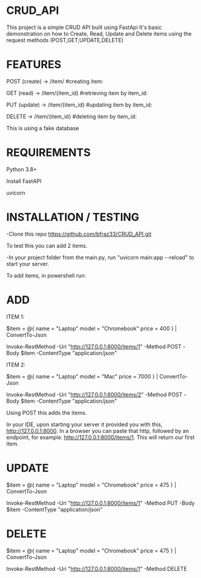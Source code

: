 # CRUD_API
This project is a simple CRUD API built using FastApi
It's basic demonstration on how to Create, Read, Update and Delete items using the request methods (POST,GET,UPDATE,DELETE)


# FEATURES
POST (create) -> /item/ #creating item:

GET (read) -> /item/{item_id} #retrieving item by item_id:

PUT (update) ->  /item/{item_id} #updating item by item_id:

DELETE -> /item/{item_id} #deleting item by item_id:

This is using a fake database

# REQUIREMENTS
Python 3.8+

Install FastAPI

uvicorn

# INSTALLATION / TESTING

-Clone this repo https://github.com/bfraz33/CRUD_API.git

To test this you can add 2 items.

-In your project folder from the main.py, run "uvicorn main:app --reload" to start your server.

To add items, in powershell run:

# ADD

ITEM 1:

$item = @{
    name = "Laptop"
    model = "Chromebook"
    price = 400
} | ConvertTo-Json

Invoke-RestMethod -Uri "http://127.0.0.1:8000/items/1" -Method POST -Body $item -ContentType "application/json"

ITEM 2:

$item = @{
    name = "Laptop"
    model = "Mac"
    price = 7000
} | ConvertTo-Json

Invoke-RestMethod -Uri "http://127.0.0.1:8000/items/2" -Method POST -Body $item -ContentType "application/json"

Using POST this adds the items.

In your IDE, upon starting your server it provided you with this, http://127.0.0.1:8000. In a browser you can paste that http, followed by an endpoint, for example. http://127.0.0.1:8000/items/1. This will return our first item.

# UPDATE

$item = @{
    name = "Laptop"
    model = "Chromebook"
    price = 475
} | ConvertTo-Json

Invoke-RestMethod -Uri "http://127.0.0.1:8000/items/1" -Method PUT -Body $item -ContentType "application/json"

# DELETE

$item = @{
    name = "Laptop"
    model = "Chromebook"
    price = 475
} | ConvertTo-Json

Invoke-RestMethod -Uri "http://127.0.0.1:8000/items/1" -Method DELETE

